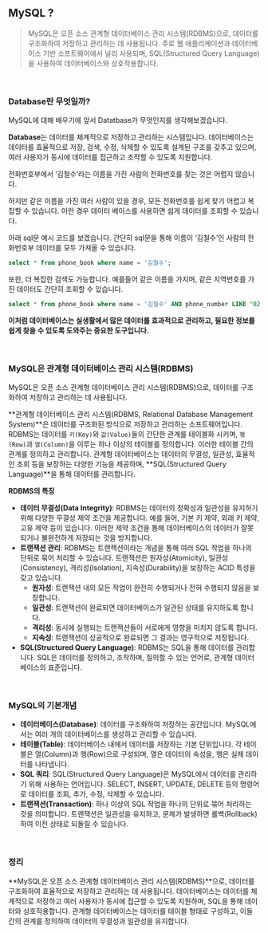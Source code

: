 ## MySQL ?

> MySQL은 오픈 소스 관계형 데이터베이스 관리 시스템(RDBMS)으로, 데이터를 구조화하여 저장하고 관리하는 데 사용됩니다. 주로 웹 애플리케이션과 데이터베이스 기반 소프트웨어에서 널리 사용되며, SQL(Structured Query Language)을 사용하여 데이터베이스와 상호작용합니다.

<br>

### Database란 무엇일까?

MySQL에 대해 배우기에 앞서 Datatbase가 무엇인지를 생각해보겠습니다.

**Database**는 데이터를 체계적으로 저장하고 관리하는 시스템입니다. 데이터베이스는 데이터를 효율적으로 저장, 검색, 수정, 삭제할 수 있도록 설계된 구조를 갖추고 있으며, 여러 사용자가 동시에 데이터를 접근하고 조작할 수 있도록 지원합니다.

전화번호부에서 ‘김철수’라는 이름을 가진 사람의 전화번호를 찾는 것은 어렵지 않습니다.

하지만 같은 이름을 가진 여러 사람이 있을 경우, 모든 전화번호를 쉽게 찾기 어렵고 복잡할 수 있습니다. 이런 경우 데이터 베이스를 사용하면 쉽게 데이터를 조회할 수 있습니다.

아래 sql문 예시 코드를 보겠습니다.
간단히 sql문을 통해 이름이 ‘김철수’인 사람의 전화번호부 데이터를 모두 가져올 수 있습니다.

```sql
select * from phone_book where name = '김철수';
```

또한, 더 복잡한 검색도 가능합니다. 예를들어 같은 이름을 가지며, 같은 지역번호를 가진 데이터도 간단히 조회할 수 있습니다.

```sql
select * from phone_book where name = '김철수' AND phone_number LIKE "02%";
```

**이처럼 데이터베이스는 실생활에서 많은 데이터를 효과적으로 관리하고, 필요한 정보를 쉽게 찾을 수 있도록 도와주는 중요한 도구입니다.**

<br>

### MySQL은 관계형 데이터베이스 관리 시스템(RDBMS)

MySQL은 오픈 소스 관계형 데이터베이스 관리 시스템(RDBMS)으로, 데이터를 구조화하여 저장하고 관리하는 데 사용됩니다. 

**관계형 데이터베이스 관리 시스템(RDBMS, Relational Database Management System)**은 데이터를 구조화된 방식으로 저장하고 관리하는 소프트웨어입니다. RDBMS는 데이터를 `키(Key)`와 `값(Value)`들의 간단한 관계를 테이블화 시키며, `행(Row)`과 `열(Column)`을 이루는 하나 이상의 테이블를 정의합니다.  이러한 테이블 간의 관계를 정의하고 관리합니다. 관계형 데이터베이스는 데이터의 무결성, 일관성, 효율적인 조회 등을 보장하는 다양한 기능을 제공하며, **SQL(Structured Query Language)**을 통해 데이터를 관리합니다.

**RDBMS의 특징**

- **데이터 무결성(Data Integrity)**: RDBMS는 데이터의 정확성과 일관성을 유지하기 위해 다양한 무결성 제약 조건을 제공합니다. 예를 들어, 기본 키 제약, 외래 키 제약, 고유 제약 등이 있습니다. 이러한 제약 조건을 통해 데이터베이스의 데이터가 잘못되거나 불완전하게 저장되는 것을 방지합니다.
- **트랜잭션 관리**: RDBMS는 트랜잭션이라는 개념을 통해 여러 SQL 작업을 하나의 단위로 묶어 처리할 수 있습니다. 트랜잭션은 원자성(Atomicity), 일관성(Consistency), 격리성(Isolation), 지속성(Durability)을 보장하는 ACID 특성을 갖고 있습니다.
    - **원자성**: 트랜잭션 내의 모든 작업이 완전히 수행되거나 전혀 수행되지 않음을 보장합니다.
    - **일관성**: 트랜잭션이 완료되면 데이터베이스가 일관된 상태를 유지하도록 합니다.
    - **격리성**: 동시에 실행되는 트랜잭션들이 서로에게 영향을 미치지 않도록 합니다.
    - **지속성**: 트랜잭션이 성공적으로 완료되면 그 결과는 영구적으로 저장됩니다.
- **SQL(Structured Query Language)**: RDBMS는 SQL을 통해 데이터를 관리합니다. SQL은 데이터를 정의하고, 조작하며, 질의할 수 있는 언어로, 관계형 데이터베이스의 표준입니다.

<br>

### MySQL의 기본개념

- **데이터베이스(Database)**: 데이터를 구조화하여 저장하는 공간입니다. MySQL에서는 여러 개의 데이터베이스를 생성하고 관리할 수 있습니다.
- **테이블(Table)**: 데이터베이스 내에서 데이터를 저장하는 기본 단위입니다. 각 테이블은 열(Column)과 행(Row)으로 구성되며, 열은 데이터의 속성을, 행은 실제 데이터를 나타냅니다.
- **SQL 쿼리**: SQL(Structured Query Language)은 MySQL에서 데이터를 관리하기 위해 사용하는 언어입니다. SELECT, INSERT, UPDATE, DELETE 등의 명령어로 데이터를 조회, 추가, 수정, 삭제할 수 있습니다.
- **트랜잭션(Transaction)**: 하나 이상의 SQL 작업을 하나의 단위로 묶어 처리하는 것을 의미합니다. 트랜잭션은 일관성을 유지하고, 문제가 발생하면 롤백(Rollback)하여 이전 상태로 되돌릴 수 있습니다.

<br>

### 정리
**MySQL은 오픈 소스 관계형 데이터베이스 관리 시스템(RDBMS)**으로, 데이터를 구조화하여 효율적으로 저장하고 관리하는 데 사용됩니다. 데이터베이스는 데이터를 체계적으로 저장하고 여러 사용자가 동시에 접근할 수 있도록 지원하며, SQL을 통해 데이터와 상호작용합니다. 관계형 데이터베이스는 데이터를 테이블 형태로 구성하고, 이들 간의 관계를 정의하여 데이터의 무결성과 일관성을 유지합니다.